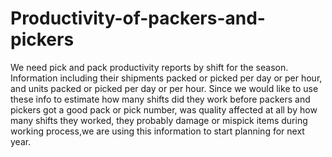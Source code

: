 # Productivity-of-packers-and-pickers
We need pick and pack productivity reports by shift for the season. Information including their shipments packed or picked per day or per hour, and units packed or picked per day or per hour. Since we would like to use these info to estimate how many shifts did they work before packers and pickers got a good pack or pick number, was quality affected at all by how many shifts they worked, they probably damage or mispick items during working process,we are using this information to start planning for next year.
